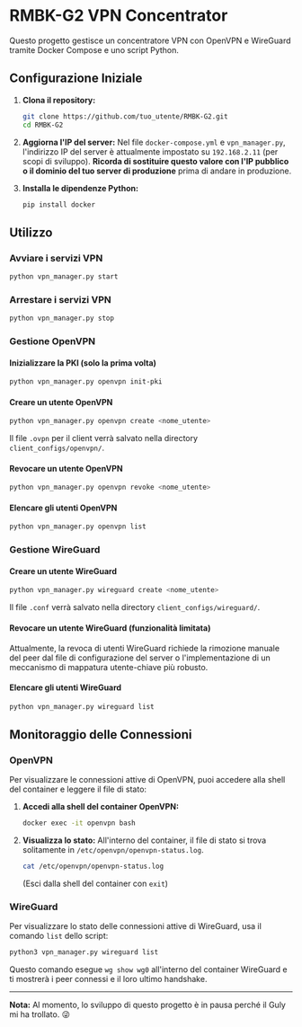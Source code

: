 # RMBK-G2 VPN Concentrator

Questo progetto gestisce un concentratore VPN con OpenVPN e WireGuard tramite Docker Compose e uno script Python.

## Configurazione Iniziale

1.  **Clona il repository:**
    ```bash
    git clone https://github.com/tuo_utente/RMBK-G2.git
    cd RMBK-G2
    ```

2.  **Aggiorna l'IP del server:**
    Nel file `docker-compose.yml` e `vpn_manager.py`, l'indirizzo IP del server è attualmente impostato su `192.168.2.11` (per scopi di sviluppo).
    **Ricorda di sostituire questo valore con l'IP pubblico o il dominio del tuo server di produzione** prima di andare in produzione.

3.  **Installa le dipendenze Python:**
    ```bash
    pip install docker
    ```

## Utilizzo

### Avviare i servizi VPN
```bash
python vpn_manager.py start
```

### Arrestare i servizi VPN
```bash
python vpn_manager.py stop
```

### Gestione OpenVPN

#### Inizializzare la PKI (solo la prima volta)
```bash
python vpn_manager.py openvpn init-pki
```

#### Creare un utente OpenVPN
```bash
python vpn_manager.py openvpn create <nome_utente>
```
Il file `.ovpn` per il client verrà salvato nella directory `client_configs/openvpn/`.

#### Revocare un utente OpenVPN
```bash
python vpn_manager.py openvpn revoke <nome_utente>
```

#### Elencare gli utenti OpenVPN
```bash
python vpn_manager.py openvpn list
```

### Gestione WireGuard

#### Creare un utente WireGuard
```bash
python vpn_manager.py wireguard create <nome_utente>
```
Il file `.conf` verrà salvato nella directory `client_configs/wireguard/`.

#### Revocare un utente WireGuard (funzionalità limitata)
Attualmente, la revoca di utenti WireGuard richiede la rimozione manuale del peer dal file di configurazione del server o l'implementazione di un meccanismo di mappatura utente-chiave più robusto.

#### Elencare gli utenti WireGuard
```bash
python vpn_manager.py wireguard list
```

## Monitoraggio delle Connessioni

### OpenVPN

Per visualizzare le connessioni attive di OpenVPN, puoi accedere alla shell del container e leggere il file di stato:

1.  **Accedi alla shell del container OpenVPN:**
    ```bash
    docker exec -it openvpn bash
    ```
2.  **Visualizza lo stato:**
    All'interno del container, il file di stato si trova solitamente in `/etc/openvpn/openvpn-status.log`.
    ```bash
    cat /etc/openvpn/openvpn-status.log
    ```
    (Esci dalla shell del container con `exit`)

### WireGuard

Per visualizzare lo stato delle connessioni attive di WireGuard, usa il comando `list` dello script:

```bash
python3 vpn_manager.py wireguard list
```
Questo comando esegue `wg show wg0` all'interno del container WireGuard e ti mostrerà i peer connessi e il loro ultimo handshake.

---

**Nota:** Al momento, lo sviluppo di questo progetto è in pausa perché il Guly mi ha trollato. 😜
